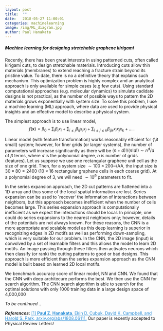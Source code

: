 ```yaml
---
layout: post
title:  ""
date:   2018-05-27 11:00:01
categories: machinelearning
image: /img/ML_diagram.jpg
author: Paul Hanakata
---
```

##### Machine learning for designing stretchable graphene kirigami
Recently, there has been great interests in using patterned cuts, often called kirigami cuts, to design stretchable materials. 
Introducing cuts allow thin materials (membranes) to extend reaching a fracture strain beyond its pristine value. To date, there is no a definitive theory that explains such mechanism. This optimization problem is highly complex and an analytical approach is only available for simple cases (e.g few cuts). Using standard computational approaches (e.g. molecular dynamics) to simulate cadidate designs is not practical, as the number of possible ways to pattern the 2D materials grows exponentially with system size. To solve this problem, I use a machine learning (ML) approach, where data are used to provide physical insights and an effective model to describe a physical system.


The simplest approach is to use linear model, 
$$f(\pmb{x})=\beta_0+\sum_i\beta_ix_i+\sum_{i\leq j}\beta_{ij}x_ix_j+\sum_{i\leq j\leq k}\beta_{ijk}x_ix_jx_k+\dots\,.$$

Linear model (with feature transformation) works reasonably efficient for {\it small} system; however, for finer grids (or larger systems), the number of parameters will increase significantly as there will be $(n+d)!/(n!d!)\sim n^d/d$ of $\beta$ terms, where $d$ is the polynomial degree, $n$ is number of grids (features). Let us suppose we use one rectangular graphene unit cell as the size of one grid. Then, for a system size $\sim100\times200$~\AA, the input size is $30\times80=2400$ ($10\times16$ rectangular graphene cells in each coarse grid). At a polynomial degree of 3, we will need $\sim10^9$ parameters to fit.

In the series expansion approach, the 2D cut patterns are flattened into a 1D-array and thus some of the local spatial information are
lost. Series expansion can be used to `recover' the information of interactions between neighbors, but this approach becomes inefficient when the number of cells becomes large. This series expansion approach is computationally inefficient as we expect the interactions should be local. In principle, one could do series expansions to the nearest neighbors only; however, details of the potentials are not always known. For these reasons, the CNN is a more appropriate and scalable model as this deep learning is superior in recognizing edges in 2D motifs as well as performing down-sampling, which is very suitable for our problem. In the CNN, the 2D image (input) is convolved by a set of learnable filters and this allows the model to learn 2D motifs. An image passing through these filters then activates neurons which then classify (or rank) the cutting patterns to good or bad designs. This approach is more efficient than the series expansion approach as the CNN model is built based on learned 2D local motifs.

We benchmark accuracy score of linear model, NN and CNN. We found that the CNN with deep architecure performs the best.  We then use the CNN for search algorithm. The CNN search algorithm is able to search for the optimal solutions with only 1000 training data in a large design space of 4,000,000 

*To be continued ..*

***References***:
<a href="https://arxiv.org/abs/1808.06111" style="color:#268cd7">[1] **Paul Z. Hanakata**, Ekin D. Cubuk, David K. Campbell, and Harold S. Park, arxiv.org/abs/1808.06111.</a>
Our paper is recently accepted to Physical Review Letters! 


